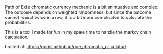 Path of Exile chromatic currency mechanic is a bit unintuative and complex. The outcome depends on weighted randomness, but since the outcome cannot repeat twice in a row, it is a bit more complicated to calculate the probabilities.

This is a tool I made for fun in my spare time to handle the markov chain calculation.

hosted at: https://qcrist.github.io/poe_chromatic_calculator/
